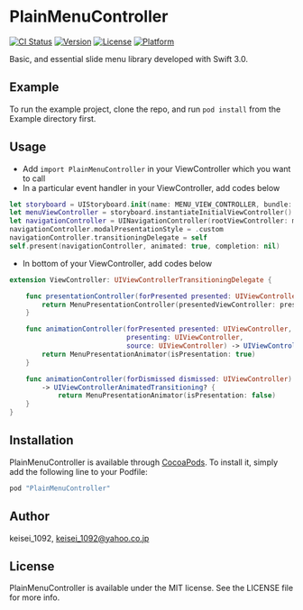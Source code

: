# PlainMenuController

[![CI Status](http://img.shields.io/travis/keisei_1092/PlainMenuController.svg?style=flat)](https://travis-ci.org/keisei_1092/PlainMenuController)
[![Version](https://img.shields.io/cocoapods/v/PlainMenuController.svg?style=flat)](http://cocoapods.org/pods/PlainMenuController)
[![License](https://img.shields.io/cocoapods/l/PlainMenuController.svg?style=flat)](http://cocoapods.org/pods/PlainMenuController)
[![Platform](https://img.shields.io/cocoapods/p/PlainMenuController.svg?style=flat)](http://cocoapods.org/pods/PlainMenuController)

Basic, and essential slide menu library developed with Swift 3.0.

## Example

To run the example project, clone the repo, and run `pod install` from the Example directory first.

## Usage

* Add `import PlainMenuController` in your ViewController which you want to call
* In a particular event handler in your ViewController, add codes below

```swift
let storyboard = UIStoryboard.init(name: MENU_VIEW_CONTROLLER, bundle: nil)
let menuViewController = storyboard.instantiateInitialViewController() as! MenuViewControllerClass
let navigationController = UINavigationController(rootViewController: menuViewController)
navigationController.modalPresentationStyle = .custom
navigationController.transitioningDelegate = self
self.present(navigationController, animated: true, completion: nil)
```

* In bottom of your ViewController, add codes below

```swift
extension ViewController: UIViewControllerTransitioningDelegate {

    func presentationController(forPresented presented: UIViewController, presenting: UIViewController?, source: UIViewController) -> UIPresentationController? {
        return MenuPresentationController(presentedViewController: presented, presenting: presenting)
    }

    func animationController(forPresented presented: UIViewController,
                             presenting: UIViewController,
                             source: UIViewController) -> UIViewControllerAnimatedTransitioning? {
        return MenuPresentationAnimator(isPresentation: true)
    }

    func animationController(forDismissed dismissed: UIViewController)
        -> UIViewControllerAnimatedTransitioning? {
            return MenuPresentationAnimator(isPresentation: false)
    }
}
```

## Installation

PlainMenuController is available through [CocoaPods](http://cocoapods.org). To install
it, simply add the following line to your Podfile:

```ruby
pod "PlainMenuController"
```

## Author

keisei_1092, keisei_1092@yahoo.co.jp

## License

PlainMenuController is available under the MIT license. See the LICENSE file for more info.

